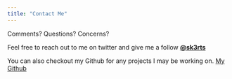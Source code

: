 ```yaml
---
title: "Contact Me"
---
```


Comments? Questions? Concerns?

Feel free to reach out to me on twitter and give me a follow **[@sk3rts](https://twitter.com/sk3rts)**

You can also checkout my Github for any projects I may be working on. [My Github](https://github.com/real-acmkan)      

